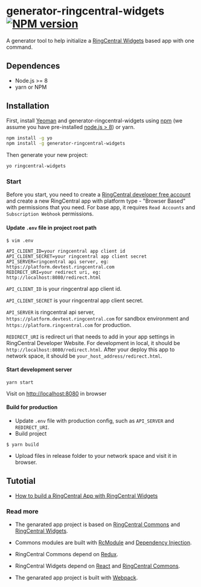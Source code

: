 # generator-ringcentral-widgets [![NPM version][npm-image]][npm-url]

A generator tool to help initialize a [RingCentral Widgets](https://github.com/ringcentral/ringcentral-js-widgets) based app with one command.

## Dependences

* Node.js >= 8
* yarn or NPM

## Installation

First, install [Yeoman](http://yeoman.io) and generator-ringcentral-widgets using [npm](https://www.npmjs.com/) (we assume you have pre-installed [node.js > 8](https://nodejs.org/)) or yarn.

```bash
npm install -g yo
npm install -g generator-ringcentral-widgets
```

Then generate your new project:

```bash
yo ringcentral-widgets
```

### Start

Before you start, you need to create a [RingCentral developer free account](https://developer.ringcentral.com) and create a new RingCentral app with platform type - "Browser Based" with permissions that you need. For base app, it requires `Read Accounts` and `Subscription Webhook` permissions.

#### Update `.env` file in project root path

```
$ vim .env
```

```
API_CLIENT_ID=your ringcentral app client id
API_CLIENT_SECRET=your ringcentral app client secret
API_SERVER=ringcentral api server, eg: https://platform.devtest.ringcentral.com
REDIRECT_URI=your redirect uri, eg: http://localhost:8080/redirect.html
```

`API_CLIENT_ID` is your ringcentral app client id.

`API_CLIENT_SECRET` is your ringcentral app client secret.

`API_SERVER` is ringcentral api server, `https://platform.devtest.ringcentral.com` for sandbox environment and `https://platform.ringcentral.com` for production.

`REDIRECT_URI` is redirect uri that needs to add in your app settings in RingCentral Developer Website. For development in local, it should be `http://localhost:8080/redirect.html`. After your deploy this app to network space, it should be `your_host_address/redirect.html`.

#### Start development server

```
yarn start
```

Visit on [http://localhost:8080](http://localhost:8080) in browser

#### Build for production

* Update `.env` file with production config, such as `API_SERVER` and `REDIRECT_URI`.
* Build project

```
$ yarn build
```

* Upload files in release folder to your network space and visit it in browser.

## Tutotial

* [How to build a RingCentral App with RingCentral Widgets](https://embbnux.github.io/ringcentral-widgets-demo/)

### Read more

* The genarated app project is based on [RingCentral Commons](https://github.com/ringcentral/ringcentral-js-integration-commons) and [RingCentral Widgets](https://github.com/ringcentral/ringcentral-js-widgets).

* Commons modules are built with [RcModule](https://github.com/ringcentral/ringcentral-js-integration-commons/blob/master/docs/creating-modules.md) and [Dependency Injection](https://github.com/ringcentral/ringcentral-js-integration-commons/blob/master/docs/dependency-injection.md).

* RingCentral Commons depend on [Redux](https://redux.js.org/).

* RingCentral Widgets depend on [React](https://github.com/facebook/react) and [RingCentral Commons](https://github.com/ringcentral/ringcentral-js-integration-commons).

* The genarated app project is built with [Webpack](https://webpack.js.org/).

[npm-image]: https://badge.fury.io/js/generator-ringcentral-widgets.svg
[npm-url]: https://npmjs.org/package/generator-ringcentral-widgets

